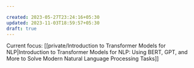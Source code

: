```yaml
---

created: 2023-05-27T23:24:16+05:30
updated: 2023-11-03T18:59:57+05:30
draft: true
---
```


Current focus: [[private/Introduction to Transformer Models for NLP|Introduction to Transformer Models for NLP: Using BERT, GPT, and More to Solve Modern Natural Language Processing Tasks]]


